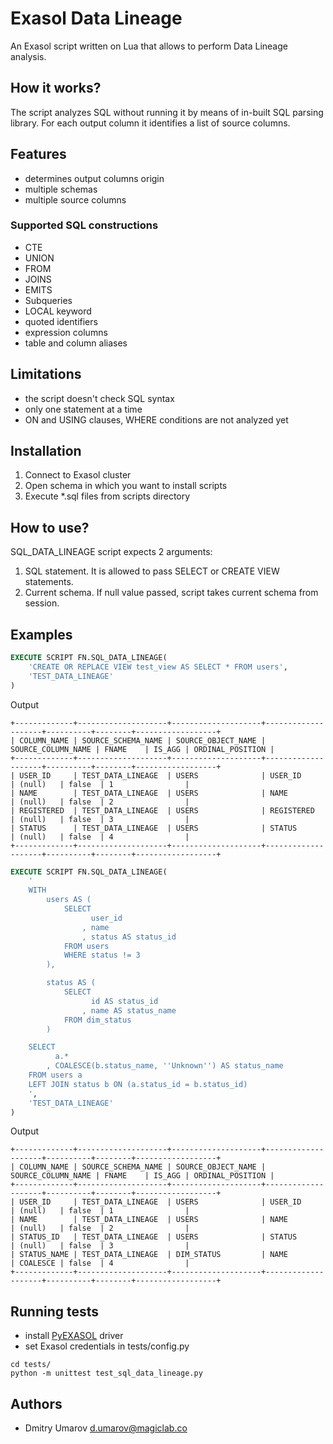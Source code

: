 # Exasol Data Lineage

An Exasol script written on Lua that allows to perform Data Lineage analysis.

## How it works?

The script analyzes SQL without running it by means of in-built SQL parsing library. For each output column it identifies a list of source columns.  

## Features

* determines output columns origin
* multiple schemas
* multiple source columns

### Supported SQL constructions

* CTE
* UNION
* FROM
* JOINS
* EMITS
* Subqueries
* LOCAL keyword
* quoted identifiers
* expression columns
* table and column aliases

## Limitations

* the script doesn't check SQL syntax
* only one statement at a time
* ON and USING clauses, WHERE conditions are not analyzed yet

## Installation

1. Connect to Exasol cluster
2. Open schema in which you want to install scripts
3. Execute *.sql files from scripts directory  

## How to use?

SQL_DATA_LINEAGE script expects 2 arguments:
1. SQL statement. It is allowed to pass SELECT or CREATE VIEW statements.
2. Current schema. If null value passed, script takes current schema from session.

## Examples
 
```sql
EXECUTE SCRIPT FN.SQL_DATA_LINEAGE(
    'CREATE OR REPLACE VIEW test_view AS SELECT * FROM users',
    'TEST_DATA_LINEAGE'
)
```

Output

```text
+-------------+--------------------+--------------------+--------------------+----------+--------+------------------+
| COLUMN_NAME | SOURCE_SCHEMA_NAME | SOURCE_OBJECT_NAME | SOURCE_COLUMN_NAME | FNAME    | IS_AGG | ORDINAL_POSITION |
+-------------+--------------------+--------------------+--------------------+----------+--------+------------------+
| USER_ID     | TEST_DATA_LINEAGE  | USERS              | USER_ID            | (null)   | false  | 1                |
| NAME        | TEST_DATA_LINEAGE  | USERS              | NAME               | (null)   | false  | 2                |
| REGISTERED  | TEST_DATA_LINEAGE  | USERS              | REGISTERED         | (null)   | false  | 3                |
| STATUS      | TEST_DATA_LINEAGE  | USERS              | STATUS             | (null)   | false  | 4                |
+-------------+--------------------+--------------------+--------------------+----------+--------+------------------+
```

```sql
EXECUTE SCRIPT FN.SQL_DATA_LINEAGE(
    '
    WITH
        users AS (
            SELECT
                  user_id
                , name
                , status AS status_id
            FROM users
            WHERE status != 3
        ),

        status AS (
            SELECT
                  id AS status_id
                , name AS status_name
            FROM dim_status
        )

    SELECT
          a.*
        , COALESCE(b.status_name, ''Unknown'') AS status_name
    FROM users a
    LEFT JOIN status b ON (a.status_id = b.status_id)
    ',
    'TEST_DATA_LINEAGE'
)
```

Output

```text
+-------------+--------------------+--------------------+--------------------+----------+--------+------------------+
| COLUMN_NAME | SOURCE_SCHEMA_NAME | SOURCE_OBJECT_NAME | SOURCE_COLUMN_NAME | FNAME    | IS_AGG | ORDINAL_POSITION |
+-------------+--------------------+--------------------+--------------------+----------+--------+------------------+
| USER_ID     | TEST_DATA_LINEAGE  | USERS              | USER_ID            | (null)   | false  | 1                |
| NAME        | TEST_DATA_LINEAGE  | USERS              | NAME               | (null)   | false  | 2                |
| STATUS_ID   | TEST_DATA_LINEAGE  | USERS              | STATUS             | (null)   | false  | 3                |
| STATUS_NAME | TEST_DATA_LINEAGE  | DIM_STATUS         | NAME               | COALESCE | false  | 4                |
+-------------+--------------------+--------------------+--------------------+----------+--------+------------------+
```

## Running tests

* install [PyEXASOL](https://github.com/badoo/pyexasol) driver
* set Exasol credentials in tests/config.py

```shell script
cd tests/
python -m unittest test_sql_data_lineage.py
```

## Authors

* Dmitry Umarov <d.umarov@magiclab.co>